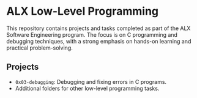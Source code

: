# ALX Low-Level Programming

This repository contains projects and tasks completed as part of the ALX Software Engineering program. The focus is on C programming and debugging techniques, with a strong emphasis on hands-on learning and practical problem-solving.

## Projects
- `0x03-debugging`: Debugging and fixing errors in C programs.
- Additional folders for other low-level programming tasks.
